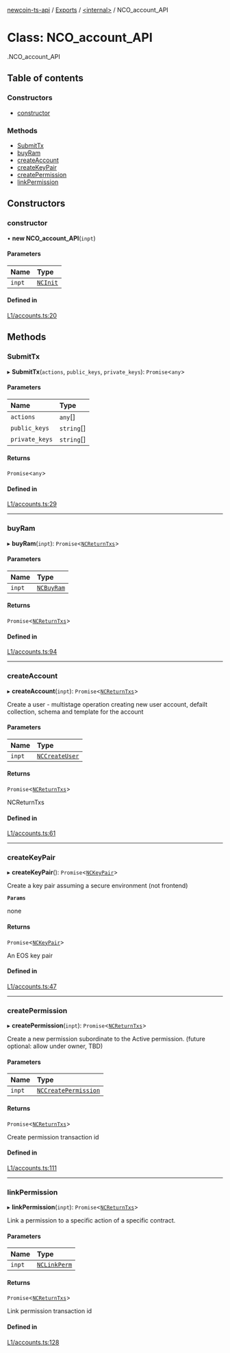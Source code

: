 [newcoin-ts-api](../README.md) / [Exports](../modules.md) / [<internal\>](../modules/internal_.md) / NCO\_account\_API

# Class: NCO\_account\_API

[<internal>](../modules/internal_.md).NCO_account_API

## Table of contents

### Constructors

- [constructor](internal_.NCO_account_API.md#constructor)

### Methods

- [SubmitTx](internal_.NCO_account_API.md#submittx)
- [buyRam](internal_.NCO_account_API.md#buyram)
- [createAccount](internal_.NCO_account_API.md#createaccount)
- [createKeyPair](internal_.NCO_account_API.md#createkeypair)
- [createPermission](internal_.NCO_account_API.md#createpermission)
- [linkPermission](internal_.NCO_account_API.md#linkpermission)

## Constructors

### constructor

• **new NCO_account_API**(`inpt`)

#### Parameters

| Name | Type |
| :------ | :------ |
| `inpt` | [`NCInit`](../modules/internal_.md#ncinit) |

#### Defined in

[L1/accounts.ts:20](https://github.com/newfound8ion/newcoin-sdk/blob/2d95cfa/src/L1/accounts.ts#L20)

## Methods

### SubmitTx

▸ **SubmitTx**(`actions`, `public_keys`, `private_keys`): `Promise`<`any`\>

#### Parameters

| Name | Type |
| :------ | :------ |
| `actions` | `any`[] |
| `public_keys` | `string`[] |
| `private_keys` | `string`[] |

#### Returns

`Promise`<`any`\>

#### Defined in

[L1/accounts.ts:29](https://github.com/newfound8ion/newcoin-sdk/blob/2d95cfa/src/L1/accounts.ts#L29)

___

### buyRam

▸ **buyRam**(`inpt`): `Promise`<[`NCReturnTxs`](../modules.md#ncreturntxs)\>

#### Parameters

| Name | Type |
| :------ | :------ |
| `inpt` | [`NCBuyRam`](../modules.md#ncbuyram) |

#### Returns

`Promise`<[`NCReturnTxs`](../modules.md#ncreturntxs)\>

#### Defined in

[L1/accounts.ts:94](https://github.com/newfound8ion/newcoin-sdk/blob/2d95cfa/src/L1/accounts.ts#L94)

___

### createAccount

▸ **createAccount**(`inpt`): `Promise`<[`NCReturnTxs`](../modules.md#ncreturntxs)\>

Create a user - multistage operation creating new user account, 
defailt collection, schema and template for the account

#### Parameters

| Name | Type |
| :------ | :------ |
| `inpt` | [`NCCreateUser`](../modules.md#nccreateuser) |

#### Returns

`Promise`<[`NCReturnTxs`](../modules.md#ncreturntxs)\>

NCReturnTxs

#### Defined in

[L1/accounts.ts:61](https://github.com/newfound8ion/newcoin-sdk/blob/2d95cfa/src/L1/accounts.ts#L61)

___

### createKeyPair

▸ **createKeyPair**(): `Promise`<[`NCKeyPair`](../modules.md#nckeypair)\>

Create a key pair assuming a secure environment (not frontend)

**`Params`**

none

#### Returns

`Promise`<[`NCKeyPair`](../modules.md#nckeypair)\>

An EOS key pair

#### Defined in

[L1/accounts.ts:47](https://github.com/newfound8ion/newcoin-sdk/blob/2d95cfa/src/L1/accounts.ts#L47)

___

### createPermission

▸ **createPermission**(`inpt`): `Promise`<[`NCReturnTxs`](../modules.md#ncreturntxs)\>

Create a new permission subordinate to the Active permission. 
(future optional: allow under owner, TBD)

#### Parameters

| Name | Type |
| :------ | :------ |
| `inpt` | [`NCCreatePermission`](../modules.md#nccreatepermission) |

#### Returns

`Promise`<[`NCReturnTxs`](../modules.md#ncreturntxs)\>

Create permission transaction id

#### Defined in

[L1/accounts.ts:111](https://github.com/newfound8ion/newcoin-sdk/blob/2d95cfa/src/L1/accounts.ts#L111)

___

### linkPermission

▸ **linkPermission**(`inpt`): `Promise`<[`NCReturnTxs`](../modules.md#ncreturntxs)\>

Link a permission to a specific action of a specific contract.

#### Parameters

| Name | Type |
| :------ | :------ |
| `inpt` | [`NCLinkPerm`](../modules.md#nclinkperm) |

#### Returns

`Promise`<[`NCReturnTxs`](../modules.md#ncreturntxs)\>

Link permission transaction id

#### Defined in

[L1/accounts.ts:128](https://github.com/newfound8ion/newcoin-sdk/blob/2d95cfa/src/L1/accounts.ts#L128)
